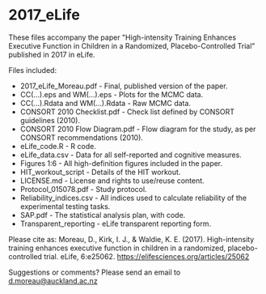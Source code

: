 # 2017_eLife

These files accompany the paper "High-intensity Training Enhances Executive Function in Children in a Randomized, Placebo-Controlled Trial" published in 2017 in eLife.

Files included:
- 2017_eLife_Moreau.pdf - Final, published version of the paper.
- CC(...).eps and WM(...).eps - Plots for the MCMC data.
- CC(...).Rdata and WM(...).Rdata - Raw MCMC data.
- CONSORT 2010 Checklist.pdf - Check list defined by CONSORT guidelines (2010).
- CONSORT 2010 Flow Diagram.pdf - Flow diagram for the study, as per CONSORT recommendations (2010).
- eLife_code.R - R code.
- eLife_data.csv - Data for all self-reported and cognitive measures.
- Figures 1:6 - All high-definition figures included in the paper.
- HIT_workout_script - Details of the HIT workout.
- LICENSE.md - License and rights to use/reuse content.
- Protocol_015078.pdf - Study protocol.
- Reliability_indices.csv - All indices used to calculate reliability of the experimental testing tasks.
- SAP.pdf - The statistical analysis plan, with code.
- Transparent_reporting - eLife transparent reporting form.

Please cite as: Moreau, D., Kirk, I. J., & Waldie, K. E. (2017). High-intensity training enhances executive function in children in a randomized, placebo-controlled trial. eLife, 6:e25062.
https://elifesciences.org/articles/25062

Suggestions or comments? Please send an email to d.moreau@auckland.ac.nz
